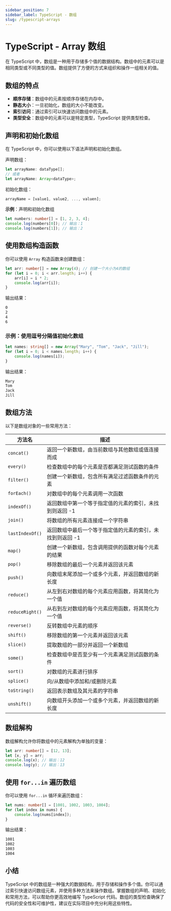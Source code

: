 ```yaml
---
sidebar_position: 7
sidebar_label: TypeScript - 数组
slug: /typescript-arrays
---
```


# TypeScript - Array 数组

在 TypeScript 中，数组是一种用于存储多个值的数据结构。数组中的元素可以是相同类型或不同类型的值。数组提供了方便的方式来组织和操作一组相关的值。



## 数组的特点

- **顺序存储**：数组中的元素按顺序存储在内存中。
- **静态大小**：一旦初始化，数组的大小不能改变。
- **索引访问**：通过索引可以快速访问数组中的元素。
- **类型安全**：数组中的元素可以是特定类型，TypeScript 提供类型检查。



## 声明和初始化数组

在 TypeScript 中，你可以使用以下语法声明和初始化数组。

声明数组：

```typescript
let arrayName: dataType[]; 
// 或者 
let arrayName: Array<dataType>;
```

初始化数组：

```typescript
arrayName = [value1, value2, ..., valuen];
```

**示例**：声明和初始化数组

```typescript
let numbers: number[] = [1, 2, 3, 4];
console.log(numbers[0]); // 输出：1
console.log(numbers[1]); // 输出：2
```



## 使用数组构造函数

你可以使用 `Array` 构造函数来创建数组：

```typescript
let arr: number[] = new Array(4); // 创建一个大小为4的数组
for (let i = 0; i < arr.length; i++) {
    arr[i] = i * 2;
    console.log(arr[i]);
}
```

输出结果：

```bash
0
2
4
6
```

### 示例：使用逗号分隔值初始化数组

```typescript
let names: string[] = new Array("Mary", "Tom", "Jack", "Jill");
for (let i = 0; i < names.length; i++) {
    console.log(names[i]);
}
```

输出结果：

```bash
Mary
Tom
Jack
Jill
```



## 数组方法

以下是数组对象的一些常用方法：

| 方法名          | 描述                                                      |
| --------------- | --------------------------------------------------------- |
| `concat()`      | 返回一个新数组，由当前数组与其他数组或值连接而成          |
| `every()`       | 检查数组中的每个元素是否都满足测试函数的条件              |
| `filter()`      | 创建一个新数组，包含所有满足过滤函数条件的元素            |
| `forEach()`     | 对数组中的每个元素调用一次函数                            |
| `indexOf()`     | 返回数组中第一个等于指定值的元素的索引，未找到则返回 -1   |
| `join()`        | 将数组的所有元素连接成一个字符串                          |
| `lastIndexOf()` | 返回数组中最后一个等于指定值的元素的索引，未找到则返回 -1 |
| `map()`         | 创建一个新数组，包含调用提供的函数对每个元素的结果        |
| `pop()`         | 移除数组的最后一个元素并返回该元素                        |
| `push()`        | 向数组末尾添加一个或多个元素，并返回数组的新长度          |
| `reduce()`      | 从左到右对数组的每个元素应用函数，将其简化为一个值        |
| `reduceRight()` | 从右到左对数组的每个元素应用函数，将其简化为一个值        |
| `reverse()`     | 反转数组中元素的顺序                                      |
| `shift()`       | 移除数组的第一个元素并返回该元素                          |
| `slice()`       | 提取数组的一部分并返回一个新数组                          |
| `some()`        | 检查数组中是否至少有一个元素满足测试函数的条件            |
| `sort()`        | 对数组的元素进行排序                                      |
| `splice()`      | 向/从数组中添加和/或删除元素                              |
| `toString()`    | 返回表示数组及其元素的字符串                              |
| `unshift()`     | 向数组开头添加一个或多个元素，并返回数组的新长度          |



## 数组解构

数组解构允许你将数组中的元素解构为单独的变量：

```typescript
let arr: number[] = [12, 13];
let [x, y] = arr;
console.log(x); // 输出：12
console.log(y); // 输出：13
```



## 使用 `for...in` 遍历数组

你可以使用 `for...in` 循环来遍历数组：

```typescript
let nums: number[] = [1001, 1002, 1003, 1004];
for (let index in nums) {
    console.log(nums[index]);
}
```

输出结果：

```bash
1001
1002
1003
1004
```



## 小结

TypeScript 中的数组是一种强大的数据结构，用于存储和操作多个值。你可以通过索引快速访问数组元素，并使用多种方法来操作数组。掌握数组的声明、初始化和常用方法，可以帮助你更高效地编写 TypeScript 代码。数组的类型检查确保了代码的安全性和可维护性，建议在实际项目中充分利用这些特性。

